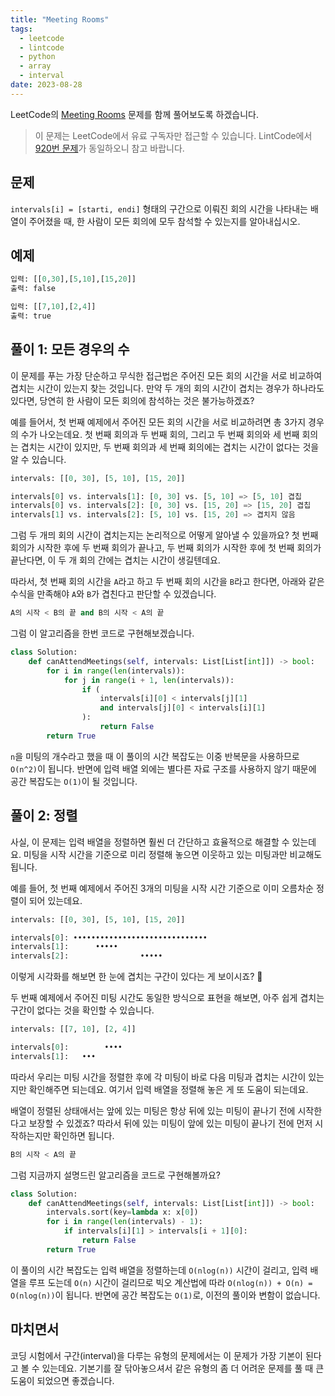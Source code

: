 ```yaml
---
title: "Meeting Rooms"
tags:
  - leetcode
  - lintcode
  - python
  - array
  - interval
date: 2023-08-28
---
```


LeetCode의 [Meeting Rooms](https://leetcode.com/problems/meeting-rooms/) 문제를 함께 풀어보도록 하겠습니다.

> 이 문제는 LeetCode에서 유료 구독자만 접근할 수 있습니다. LintCode에서 [920번 문제](https://www.lintcode.com/problem/920/)가 동일하오니 참고 바랍니다.

## 문제

`intervals[i] = [starti, endi]` 형태의 구간으로 이뤄진 회의 시간을 나타내는 배열이 주어졌을 때, 한 사람이 모든 회의에 모두 참석할 수 있는지를 알아내십시오.

## 예제

```py
입력: [[0,30],[5,10],[15,20]]
출력: false
```

```py
입력: [[7,10],[2,4]]
출력: true
```

## 풀이 1: 모든 경우의 수

이 문제를 푸는 가장 단순하고 무식한 접근법은 주어진 모든 회의 시간을 서로 비교하여 겹치는 시간이 있는지 찾는 것입니다.
만약 두 개의 회의 시간이 겹치는 경우가 하나라도 있다면, 당연히 한 사람이 모든 회의에 참석하는 것은 불가능하겠죠?

예를 들어서, 첫 번째 예제에서 주어진 모든 회의 시간을 서로 비교하려면 총 3가지 경우의 수가 나오는데요.
첫 번째 회의과 두 번째 회의, 그리고 두 번째 회의와 세 번째 회의는 겹치는 시간이 있지만, 두 번째 회의과 세 번째 회의에는 겹치는 시간이 없다는 것을 알 수 있습니다.

```py
intervals: [[0, 30], [5, 10], [15, 20]]

intervals[0] vs. intervals[1]: [0, 30] vs. [5, 10] => [5, 10] 겹칩
intervals[0] vs. intervals[2]: [0, 30] vs. [15, 20] => [15, 20] 겹칩
intervals[1] vs. intervals[2]: [5, 10] vs. [15, 20] => 겹치지 않음
```

그럼 두 개믜 회의 시간이 겹치는지는 논리적으로 어떻게 알아낼 수 있을까요?
첫 번째 회의가 시작한 후에 두 번째 회의가 끝나고, 두 번째 회의가 시작한 후에 첫 번째 회의가 끝난다면, 이 두 개 회의 간에는 겹치는 시간이 생길텐데요.

따라서, 첫 번째 회의 시간을 `A`라고 하고 두 번째 회의 시간을 `B`라고 한다면, 아래와 같은 수식을 만족해야 `A`와 `B`가 겹친다고 판단할 수 있겠습니다.

```py
A의 시작 < B의 끝 and B의 시작 < A의 끝
```

그럼 이 알고리즘을 한번 코드로 구현해보겠습니다.

```py
class Solution:
    def canAttendMeetings(self, intervals: List[List[int]]) -> bool:
        for i in range(len(intervals)):
            for j in range(i + 1, len(intervals)):
                if (
                    intervals[i][0] < intervals[j][1]
                    and intervals[j][0] < intervals[i][1]
                ):
                    return False
        return True
```

`n`을 미팅의 개수라고 했을 때 이 풀이의 시간 복잡도는 이중 반복문을 사용하므로 `O(n^2)`이 됩니다.
반면에 입력 배열 외에는 별다른 자료 구조를 사용하지 않기 때문에 공간 복잡도는 `O(1)`이 될 것입니다.

## 풀이 2: 정렬

사실, 이 문제는 입력 배열을 정렬하면 훨씬 더 간단하고 효율적으로 해결할 수 있는데요.
미팅을 시작 시간을 기준으로 미리 정렬해 놓으면 이웃하고 있는 미팅과만 비교해도 됩니다.

예를 들어, 첫 번째 예제에서 주어진 3개의 미팅을 시작 시간 기준으로 이미 오름차순 정렬이 되어 있는데요.

```py
intervals: [[0, 30], [5, 10], [15, 20]]

intervals[0]: ••••••••••••••••••••••••••••••
intervals[1]:      •••••
intervals[2]:                •••••
```

이렇게 시각화를 해보면 한 눈에 겹치는 구간이 있다는 게 보이시죠? 👀

두 번째 예제에서 주어진 미팅 시간도 동일한 방식으로 표현을 해보면, 아주 쉽게 겹치는 구간이 없다는 것을 확인할 수 있습니다.

```py
intervals: [[7, 10], [2, 4]]

intervals[0]:        ••••
intervals[1]:   •••
```

따라서 우리는 미팅 시간을 정렬한 후에 각 미팅이 바로 다음 미팅과 겹치는 시간이 있는지만 확인해주면 되는데요.
여기서 입력 배열을 정렬해 놓은 게 또 도움이 되는데요.

배열이 정렬된 상태애서는 앞에 있는 미팅은 항상 뒤에 있는 미팅이 끝나기 전에 시작한다고 보장할 수 있겠죠?
따라서 뒤에 있는 미팅이 앞에 있는 미팅이 끝나기 전에 먼저 시작하는지만 확인하면 됩니다.

```py
B의 시작 < A의 끝
```

그럼 지금까지 설명드린 알고리즘을 코드로 구현해볼까요?

```py
class Solution:
    def canAttendMeetings(self, intervals: List[List[int]]) -> bool:
        intervals.sort(key=lambda x: x[0])
        for i in range(len(intervals) - 1):
            if intervals[i][1] > intervals[i + 1][0]:
                return False
        return True
```

이 풀이의 시간 복잡도는 입력 배열을 정렬하는데 `O(nlog(n))` 시간이 걸리고, 입력 배열을 루프 도는데 `O(n)` 시간이 걸리므로 빅오 계산법에 따라 `O(nlog(n)) + O(n) = O(nlog(n))`이 됩니다.
반면에 공간 복잡도는 `O(1)`로, 이전의 풀이와 변함이 없습니다.

## 마치면서

코딩 시험에서 구간(interval)을 다루는 유형의 문제에서는 이 문제가 가장 기본이 된다고 볼 수 있는데요.
기본기를 잘 닦아놓으셔서 같은 유형의 좀 더 어려운 문제를 풀 때 큰 도움이 되었으면 좋겠습니다.

